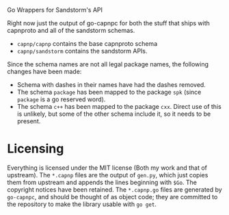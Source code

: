 Go Wrappers for Sandstorm's API

Right now just the output of go-capnpc for both the stuff that ships
with capnproto and all of the sandstorm schemas.

* `capnp/capnp` contains the base capnproto schema
* `capnp/sandstorm` contains the sandstorm APIs.

Since the schema names are not all legal package names, the following
changes have been made:

* Schema with dashes in their names have had the dashes removed.
* The schema `package` has been mapped to the package `spk` (since
  `package` is a go reserved word).
* The schema `c++` has been mapped to the package `cxx`. Direct use of
  this is unlikely, but some of the other schema include it, so it needs
  to be present.

# Licensing

Everything is licensed under the MIT license (Both my work and that of
upstream). The `*.capnp` files are the output of `gen.py`, which just
copies them from upstream and appends the lines beginning with `$Go`.
The copyright notices have been retained. The `*.capnp.go` files are
generated by `go-capnpc`, and should be thought of as object code; they
are committed to the repository to make the library usable with `go
get`.
